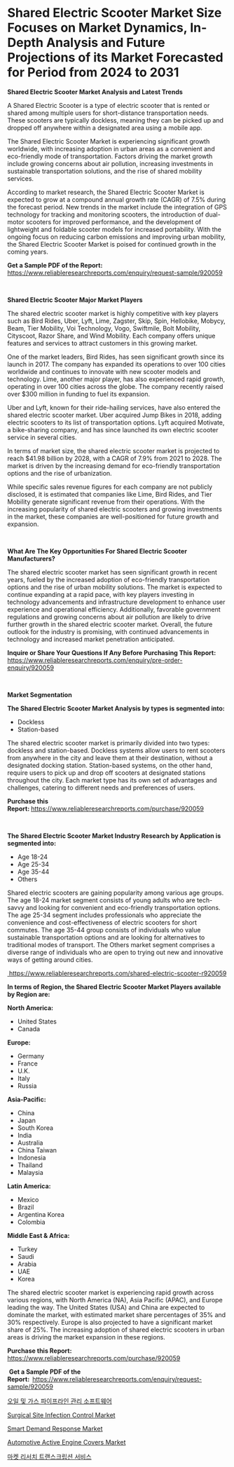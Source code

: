 <p><h1>Shared Electric Scooter Market Size Focuses on Market Dynamics, In-Depth Analysis and Future Projections of its Market Forecasted for Period from 2024 to 2031</h1></p><p><strong>Shared Electric Scooter Market Analysis and Latest Trends</strong></p>
<p><p>A Shared Electric Scooter is a type of electric scooter that is rented or shared among multiple users for short-distance transportation needs. These scooters are typically dockless, meaning they can be picked up and dropped off anywhere within a designated area using a mobile app.</p><p>The Shared Electric Scooter Market is experiencing significant growth worldwide, with increasing adoption in urban areas as a convenient and eco-friendly mode of transportation. Factors driving the market growth include growing concerns about air pollution, increasing investments in sustainable transportation solutions, and the rise of shared mobility services.</p><p>According to market research, the Shared Electric Scooter Market is expected to grow at a compound annual growth rate (CAGR) of 7.5% during the forecast period. New trends in the market include the integration of GPS technology for tracking and monitoring scooters, the introduction of dual-motor scooters for improved performance, and the development of lightweight and foldable scooter models for increased portability. With the ongoing focus on reducing carbon emissions and improving urban mobility, the Shared Electric Scooter Market is poised for continued growth in the coming years.</p></p>
<p><strong>Get a Sample PDF of the Report:&nbsp;</strong> <a href="https://www.reliableresearchreports.com/enquiry/request-sample/920059">https://www.reliableresearchreports.com/enquiry/request-sample/920059</a></p>
<p>&nbsp;</p>
<p><strong>Shared Electric Scooter Major Market Players</strong></p>
<p><p>The shared electric scooter market is highly competitive with key players such as Bird Rides, Uber, Lyft, Lime, Zagster, Skip, Spin, Hellobike, Mobycy, Beam, Tier Mobility, Voi Technology, Vogo, Swiftmile, Bolt Mobility, Cityscoot, Razor Share, and Wind Mobility. Each company offers unique features and services to attract customers in this growing market.</p><p>One of the market leaders, Bird Rides, has seen significant growth since its launch in 2017. The company has expanded its operations to over 100 cities worldwide and continues to innovate with new scooter models and technology. Lime, another major player, has also experienced rapid growth, operating in over 100 cities across the globe. The company recently raised over $300 million in funding to fuel its expansion.</p><p>Uber and Lyft, known for their ride-hailing services, have also entered the shared electric scooter market. Uber acquired Jump Bikes in 2018, adding electric scooters to its list of transportation options. Lyft acquired Motivate, a bike-sharing company, and has since launched its own electric scooter service in several cities.</p><p>In terms of market size, the shared electric scooter market is projected to reach $41.98 billion by 2028, with a CAGR of 7.9% from 2021 to 2028. The market is driven by the increasing demand for eco-friendly transportation options and the rise of urbanization.</p><p>While specific sales revenue figures for each company are not publicly disclosed, it is estimated that companies like Lime, Bird Rides, and Tier Mobility generate significant revenue from their operations. With the increasing popularity of shared electric scooters and growing investments in the market, these companies are well-positioned for future growth and expansion.</p></p>
<p>&nbsp;</p>
<p><strong>What Are The Key Opportunities For Shared Electric Scooter Manufacturers?</strong></p>
<p><p>The shared electric scooter market has seen significant growth in recent years, fueled by the increased adoption of eco-friendly transportation options and the rise of urban mobility solutions. The market is expected to continue expanding at a rapid pace, with key players investing in technology advancements and infrastructure development to enhance user experience and operational efficiency. Additionally, favorable government regulations and growing concerns about air pollution are likely to drive further growth in the shared electric scooter market. Overall, the future outlook for the industry is promising, with continued advancements in technology and increased market penetration anticipated.</p></p>
<p><strong>Inquire or Share Your Questions If Any Before Purchasing This Report:</strong> <a href="https://www.reliableresearchreports.com/enquiry/pre-order-enquiry/920059">https://www.reliableresearchreports.com/enquiry/pre-order-enquiry/920059</a></p>
<p>&nbsp;</p>
<p><strong>Market Segmentation</strong></p>
<p><strong>The Shared Electric Scooter Market Analysis by types is segmented into:</strong></p>
<p><ul><li>Dockless</li><li>Station-based</li></ul></p>
<p><p>The shared electric scooter market is primarily divided into two types: dockless and station-based. Dockless systems allow users to rent scooters from anywhere in the city and leave them at their destination, without a designated docking station. Station-based systems, on the other hand, require users to pick up and drop off scooters at designated stations throughout the city. Each market type has its own set of advantages and challenges, catering to different needs and preferences of users.</p></p>
<p><strong>Purchase this Report:&nbsp;</strong><a href="https://www.reliableresearchreports.com/purchase/920059">https://www.reliableresearchreports.com/purchase/920059</a></p>
<p>&nbsp;</p>
<p><strong>The Shared Electric Scooter Market Industry Research by Application is segmented into:</strong></p>
<p><ul><li>Age 18-24</li><li>Age 25-34</li><li>Age 35-44</li><li>Others</li></ul></p>
<p><p>Shared electric scooters are gaining popularity among various age groups. The age 18-24 market segment consists of young adults who are tech-savvy and looking for convenient and eco-friendly transportation options. The age 25-34 segment includes professionals who appreciate the convenience and cost-effectiveness of electric scooters for short commutes. The age 35-44 group consists of individuals who value sustainable transportation options and are looking for alternatives to traditional modes of transport. The Others market segment comprises a diverse range of individuals who are open to trying out new and innovative ways of getting around cities.</p></p>
<p><a href="https://www.reliableresearchreports.com/shared-electric-scooter-r920059">&nbsp;https://www.reliableresearchreports.com/shared-electric-scooter-r920059</a></p>
<p><strong>In terms of Region, the Shared Electric Scooter Market Players available by Region are:</strong></p>
<p>
    <p> <strong> North America: </strong>
        <ul>
            <li>United States</li>
            <li>Canada</li>
        </ul>
        </p> 
    <p> <strong> Europe: </strong>
        <ul>
            <li>Germany</li>
            <li>France</li>
            <li>U.K.</li>
            <li>Italy</li>
            <li>Russia</li>
        </ul>
        </p> 
    <p> <strong> Asia-Pacific: </strong>
        <ul>
            <li>China</li>
            <li>Japan</li>
            <li>South Korea</li>
            <li>India</li>
            <li>Australia</li>
            <li>China Taiwan</li>
            <li>Indonesia</li>
            <li>Thailand</li>
            <li>Malaysia</li>
        </ul>
        </p> 
    <p> <strong> Latin America: </strong>
        <ul>
            <li>Mexico</li>
            <li>Brazil</li>
            <li>Argentina Korea</li>
            <li>Colombia</li>
        </ul>
        </p> 
    <p> <strong> Middle East & Africa: </strong>
        <ul>
            <li>Turkey</li>
            <li>Saudi</li>
            <li>Arabia</li>
            <li>UAE</li>
            <li>Korea</li>
        </ul>
    </p>
    </p>
<p><p>The shared electric scooter market is experiencing rapid growth across various regions, with North America (NA), Asia Pacific (APAC), and Europe leading the way. The United States (USA) and China are expected to dominate the market, with estimated market share percentages of 35% and 30% respectively. Europe is also projected to have a significant market share of 25%. The increasing adoption of shared electric scooters in urban areas is driving the market expansion in these regions.</p></p>
<p><strong>Purchase this Report: </strong><a href="https://www.reliableresearchreports.com/purchase/920059">https://www.reliableresearchreports.com/purchase/920059</a></p>
<p>&nbsp;<strong>Get a Sample PDF of the Report:&nbsp;&nbsp;</strong><a href="https://www.reliableresearchreports.com/enquiry/request-sample/920059">https://www.reliableresearchreports.com/enquiry/request-sample/920059</a></p>
<p><strong></strong></p>
<p><p><a href="https://github.com/alpinestartsekian/Market-Research-Report-List-2/blob/main/268954180494.md">오일 및 가스 파이프라인 관리 소프트웨어</a></p><p><a href="https://github.com/nafiafirdania/Market-Research-Report-List-1/blob/main/surgical-site-infection-control-market.md">Surgical Site Infection Control Market</a></p><p><a href="https://github.com/kulaberyasin52/Market-Research-Report-List-1/blob/main/smart-demand-response-market.md">Smart Demand Response Market</a></p><p><a href="https://www.linkedin.com/pulse/market-forecast-global-automotive-active-engine-covers-trends-mby8f?trackingId=M6t2%2FPORT4%2B7g9Rh7pq7jw%3D%3D">Automotive Active Engine Covers Market</a></p><p><a href="https://github.com/muchswr/Market-Research-Report-List-2/blob/main/614517280495.md">마켓 리서치 트랜스크립션 서비스</a></p></p>